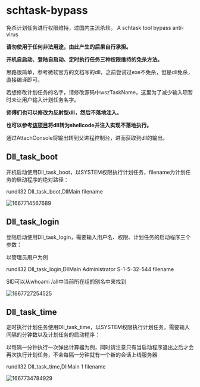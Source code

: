 # schtask-bypass

免杀计划任务进行权限维持，过国内主流杀软。 A schtask tool bypass anti-virus

**请勿使用于任何非法用途，由此产生的后果自行承担。**

**开机自启动、登陆自启动、定时执行任务三种权限维持的免杀方法。**

思路很简单，参考微软官方的文档写的dll，之前尝试过exe不免杀，但是dll免杀，直接编译即可。

若想修改计划任务的名字，请修改源码中wszTaskName，这里为了减少输入项暂时未让用户输入计划任务名字。

**师傅们也可以修改为反射型dll，然后不落地注入。**

**也可以参考[该项目](https://github.com/killeven/DllToShellCode)将dll转为shellcode并注入实现不落地执行。**

通过AttachConsole将输出转到父进程控制台，进而获取到dll的输出。

## Dll_task_boot

开机启动使用Dll_task_boot，以SYSTEM权限执行计划任务，filename为计划任务的启动程序的绝对路径：

rundll32 Dll_task_boot,DllMain filename

![1667714567689](https://user-images.githubusercontent.com/48757788/200157286-7e00113a-486f-4942-affb-d4ad574fbaf8.jpg)

## Dll_task_login

登陆启动使用Dll_task_login，需要输入用户名、权限、计划任务的启动程序三个参数：

以管理员用户为例

rundll32 Dll_task_login,DllMain Administrator S-1-5-32-544 filename

SID可以从whoami /all中当前所在组的别名中来找到

![1667727254525](https://user-images.githubusercontent.com/48757788/200163656-fad69c20-b056-41e2-aa30-2d2f0e000aa9.jpg)

## Dll_task_time

定时执行计划任务使用Dll_task_time，以SYSTEM权限执行计划任务，需要输入间隔的分钟数以及计划任务的启动程序：

以每隔一分钟执行一次弹出计算器为例，同时请注意只有当启动程序退出之后才会再次执行计划任务，不会每隔一分钟就有一个新的会话上线服务器

rundll32 Dll_task_time,DllMain 1 filename

![1667734784929](https://user-images.githubusercontent.com/48757788/200168733-4d4bc542-6058-453f-9ab9-7ae6d1208e99.jpg)









